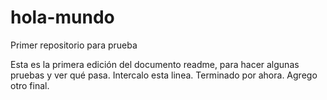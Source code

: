 # hola-mundo
Primer repositorio para prueba

Esta es la primera edición del documento readme, para hacer
algunas pruebas y ver qué pasa.
Intercalo esta linea. 
Terminado por ahora.
Agrego otro final.
